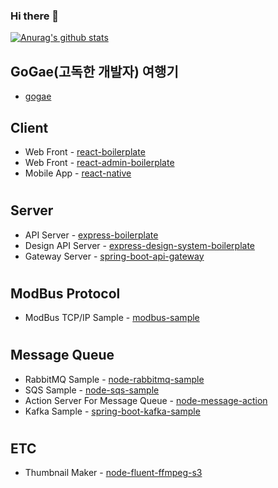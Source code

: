 ### Hi there 👋
<!-- [![Top Langs](https://github-readme-stats.vercel.app/api/top-langs/?username=awakelife93&layout=compact)](https://github.com/anuraghazra/github-readme-stats) -->
[![Anurag's github stats](https://github-readme-stats.vercel.app/api?username=awakelife93&show_icons=true&theme=dark)](https://github.com/anuraghazra/github-readme-stats)

## GoGae(고독한 개발자) 여행기
* [gogae](https://github.com/awakelife93/gogae)
## Client
* Web Front - [react-boilerplate](https://github.com/awakelife93/react-boilerplate)
* Web Front - [react-admin-boilerplate](https://github.com/awakelife93/react-admin-boilerplate)
* Mobile App - [react-native](https://github.com/awakelife93/react-native-template)
#
## Server
* API Server - [express-boilerplate](https://github.com/awakelife93/express-boilerplate)
* Design API Server - [express-design-system-boilerplate](https://github.com/awakelife93/express-design-system-boilerplate)
* Gateway Server - [spring-boot-api-gateway](https://github.com/awakelife93/spring-boot-api-gateway)
#
## ModBus Protocol
* ModBus TCP/IP Sample - [modbus-sample](https://github.com/awakelife93/modbus-sample)
#
## Message Queue
* RabbitMQ Sample - [node-rabbitmq-sample](https://github.com/awakelife93/node-rabbitmq-sample)
* SQS Sample - [node-sqs-sample](https://github.com/awakelife93/node-sqs-sample)
* Action Server For Message Queue  - [node-message-action](https://github.com/awakelife93/node-message-action)
* Kafka Sample - [spring-boot-kafka-sample](https://github.com/awakelife93/spring-boot-kafka-sample)
#
## ETC
* Thumbnail Maker - [node-fluent-ffmpeg-s3](https://github.com/awakelife93/thumbnail-maker)
<!--
**HyunwooP/HyunwooP** is a ✨ _special_ ✨ repository because its `README.md` (this file) appears on your GitHub profile.

Here are some ideas to get you started:

- 🔭 I’m currently working on ...
- 🌱 I’m currently learning ...
- 👯 I’m looking to collaborate on ...
- 🤔 I’m looking for help with ...
- 💬 Ask me about ...
- 📫 How to reach me: ...
- 😄 Pronouns: ...
- ⚡ Fun fact: ...
-->
